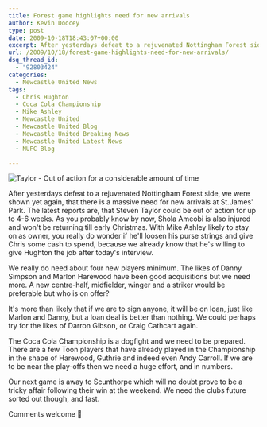 ```yaml
---
title: Forest game highlights need for new arrivals
author: Kevin Doocey
type: post
date: 2009-10-18T18:43:07+00:00
excerpt: After yesterdays defeat to a rejuvenated Nottingham Forest side, we were shown yet..
url: /2009/10/18/forest-game-highlights-need-for-new-arrivals/
dsq_thread_id:
  - "92803424"
categories:
  - Newcastle United News
tags:
  - Chris Hughton
  - Coca Cola Championship
  - Mike Ashley
  - Newcastle United
  - Newcastle United Blog
  - Newcastle United Breaking News
  - Newcastle United Latest News
  - NUFC Blog

---
```

![Taylor - Out of action for a considerable amount of time](http://i33.tinypic.com/15wzzvt.jpg)

After yesterdays defeat to a rejuvenated Nottingham Forest side, we were shown yet again, that there is a massive need for new arrivals at St.James' Park. The latest reports are, that Steven Taylor could be out of action for up to 4-6 weeks. As you probably know by now, Shola Ameobi is also injured and won't be returning till early Christmas. With Mike Ashley likely to stay  on as owner, you really do wonder if he'll loosen his purse strings and give Chris some cash to spend, because we already know that he's willing to give Hughton the job after today's interview.

We really do need about four new players minimum. The likes of Danny Simpson and Marlon Harewood have been good acquisitions but we need more. A new centre-half, midfielder, winger and a striker would be preferable but who is on offer?

It's more than likely that if we are to sign anyone, it will be on loan, just like Marlon and Danny, but a loan deal is better than nothing. We could perhaps try for the likes of Darron Gibson, or Craig Cathcart again.

The Coca Cola Championship is a dogfight and we need to be prepared. There are a few Toon players that have already played in the Championship in the shape of Harewood, Guthrie and indeed even Andy Carroll. If we are to be near the play-offs then we need a huge effort, and in numbers.

Our next game is away to Scunthorpe which will no doubt prove to be a tricky affair following their win at the weekend. We need the clubs future sorted out though, and fast.

Comments welcome 🙂
